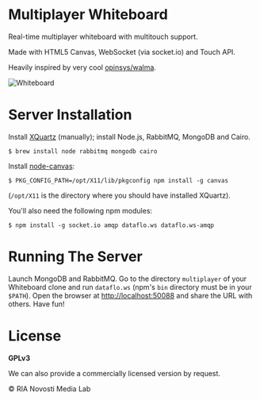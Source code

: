Multiplayer Whiteboard
========================

Real-time multiplayer whiteboard with multitouch support.

Made with HTML5 Canvas, WebSocket (via socket.io) and Touch API.

Heavily inspired by very cool [opinsys/walma](https://github.com/opinsys/walma).

![Whiteboard](http://i.imgur.com/y56zh.png)

Server Installation
===================

Install [XQuartz](http://xquartz.macosforge.org/landing/) (manually); install Node.js, RabbitMQ, MongoDB and Cairo.

    $ brew install node rabbitmq mongodb cairo

Install [node-canvas](https://github.com/LearnBoost/node-canvas):

    $ PKG_CONFIG_PATH=/opt/X11/lib/pkgconfig npm install -g canvas

(`/opt/X11` is the directory where you should have installed XQuartz).

You'll also need the following npm modules:

    $ npm install -g socket.io amqp dataflo.ws dataflo.ws-amqp

Running The Server
==================

Launch MongoDB and RabbitMQ. Go to the directory `multiplayer` of your Whiteboard clone and run `dataflo.ws` (npm's `bin` directory must be in your `$PATH`). Open the browser at [http://localhost:50088](http://localhost:50088) and share the URL with others. Have fun!

License
=======

**GPLv3**

We can also provide a commercially licensed version by request.

© RIA Novosti Media Lab